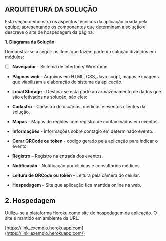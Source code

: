 ##  ARQUITETURA DA SOLUÇÃO
    

Esta seção demonstra os aspectos técnicos da aplicação criada pela equipe, apresentando os componentes que determinam a solução e descreve o site de hospedagem da página. 

**1.  Diagrama da Solução**
    


Demonstra-se a seguir os itens que fazem parte da solução divididos em módulos: 

 

 - [ ] **Navegador**  - Sistema de Interface/ Wireframe
 -  **Páginas web** - Arquivos em HTML, CSS, Java script, mapas e imagens que viabilizam a elaboração do sistema da aplicação. 
    
 - **Local Storage** - Destina-se esta parte ao armazenamento de dados que são efetivados na solução, são eles: 
    



 - **Cadastro** - Cadastro de usuários, médicos e eventos clientes da solução.
 - **Mapas** -  Mapas de regiões com registro de contaminados em eventos.
 - **Informações** - Informações sobre contagio em determinado evento.
- **Gerar QRCode ou token** - código gerado pela aplicação para indicar o evento. 
    

-  **Registro** – Registro na entrada dos eventos. 
    
-   **Notificação** - Notificação por clínicas e consultórios médicos. 
    
-   **Leitura de QRCode ou token** – Leitura pela câmera do celular.
    

-  **Hospedagem** – Site que aplicação fica mantida online na web.
    

## 2.  Hospedagem
    

Utiliza-se a plataforma Heroku como site de hospedagem da aplicação. O site é mantido em ambiente da URL.

[https://link_exemplo.herokuapp.com](https://link_exemplo.herokuapp.com/)
